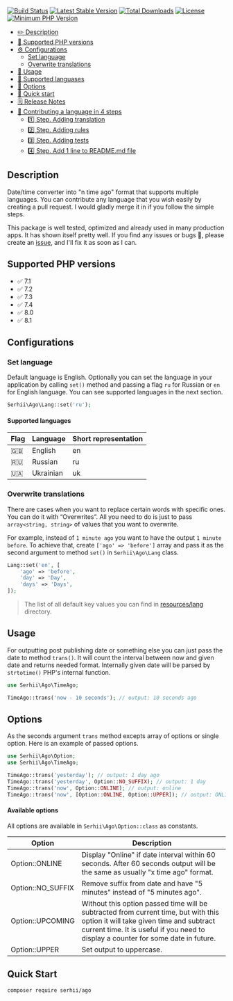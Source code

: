 [![Build Status](https://img.shields.io/endpoint.svg?url=https%3A%2F%2Factions-badge.atrox.dev%2FSerhiiCho%2Fago%2Fbadge&style=flat)](https://actions-badge.atrox.dev/SerhiiCho/ago/goto)
[![Latest Stable Version](https://poser.pugx.org/serhii/ago/v/stable)](https://packagist.org/packages/serhii/ago)
[![Total Downloads](https://poser.pugx.org/serhii/ago/downloads)](https://packagist.org/packages/serhii/ago)
[![License](https://poser.pugx.org/serhii/ago/license)](https://packagist.org/packages/serhii/ago)
<a href="https://php.net/" rel="nofollow"><img src="https://camo.githubusercontent.com/2b1ed18c21257b0a1e6b8568010e6e8f3636e6d5/68747470733a2f2f696d672e736869656c64732e696f2f62616467652f7068702d253345253344253230372e312d3838393242462e7376673f7374796c653d666c61742d737175617265" alt="Minimum PHP Version" data-canonical-src="https://img.shields.io/badge/php-%3E%3D%207.1-8892BF.svg" style="max-width:100%;"></a>

- [✏️ Description](#description)
- [🐘 Supported PHP versions](#supported-php-versions)
- [⚙️ Configurations](#configurations)
  - [Set language](#set-language)
  - [Overwrite translations](#overwrite-translations)
- [👏 Usage](#usage)
- [🚩 Supported languases](#supported-languages)
- [🤲 Options](#options)
- [🚀 Quick start](#quick-start)
- [🗒 Release Notes](https://github.com/SerhiiCho/ago/blob/master/CHANGELOG.md)
- [🎁 Contributing a language in 4 steps](https://github.com/SerhiiCho/ago/blob/master/CONTRIBUTE.md)
  - [1️⃣ Step. Adding translation](https://github.com/SerhiiCho/ago/blob/master/CONTRIBUTE.md#1-step-adding-translation)
  - [2️⃣ Step. Adding rules](https://github.com/SerhiiCho/ago/blob/master/CONTRIBUTE.md#2-step-adding-rules)
  - [3️⃣ Step. Adding tests](https://github.com/SerhiiCho/ago/blob/master/CONTRIBUTE.md#3-step-adding-tests)
  - [4️⃣ Step. Add 1 line to README.md file](https://github.com/SerhiiCho/ago/blob/master/CONTRIBUTE.md#4-step-add-1-line-to-readmemd-file)

## Description

Date/time converter into "n time ago" format that supports multiple languages. You can contribute any language that you wish easily by creating a pull request. I would gladly merge it in if you follow the simple steps.

This package is well tested, optimized and already used in many production apps. It has shown itself pretty well. If you find any issues or bugs 🐞, please create an [issue](https://github.com/SerhiiCho/ago/issues/new), and I'll fix it as soon as I can.

## Supported PHP versions

- ✅ 7.1
- ✅ 7.2
- ✅ 7.3
- ✅ 7.4
- ✅ 8.0
- ✅ 8.1

## Configurations

### Set language

Default language is English. Optionally you can set the language in your application by calling `set()` method and passing a flag `ru` for Russian or `en` for English language. You can see supported languages in the next section.

```php
Serhii\Ago\Lang::set('ru');
```

#### Supported languages

| Flag | Language | Short representation |
| --- | --- | --- |
| 🇬🇧 | English | en |
| 🇷🇺 | Russian | ru |
| 🇺🇦 | Ukrainian | uk |

### Overwrite translations
There are cases when you want to replace certain words with specific ones. You can do it with “Overwrites”. All you need to do is just to pass `array<string, string>` of values that you want to overwrite.

For example, instead of `1 minute ago` you want to have the output `1 minute before`. To achieve that, create `['ago' => 'before']` array and pass it as the second argument to method `set()` in `Serhii\Ago\Lang` class.

```php
Lang::set('en', [
    'ago' => 'before',
    'day' => 'Day',
    'days' => 'Days',
]);
```

> The list of all default key values you can find in [resources/lang](https://github.com/SerhiiCho/ago/tree/master/resources/lang) directory.

## Usage

For outputting post publishing date or something else you can just pass the date to method `trans()`. It will count the interval between now and given date and returns needed format. Internally given date will be parsed by `strtotime()` PHP's internal function.

```php
use Serhii\Ago\TimeAgo;

TimeAgo::trans('now - 10 seconds'); // output: 10 seconds ago
```

## Options

As the seconds argument `trans` method excepts array of options or single option. Here is an example of passed options.

```php
use Serhii\Ago\Option;
use Serhii\Ago\TimeAgo;

TimeAgo::trans('yesterday'); // output: 1 day ago
TimeAgo::trans('yesterday', Option::NO_SUFFIX); // output: 1 day
TimeAgo::trans('now', Option::ONLINE); // output: online
TimeAgo::trans('now', [Option::ONLINE, Option::UPPER]); // output: ONLINE
```

#### Available options

All options are available in `Serhii\Ago\Option::class` as constants.

| Option | Description |
| --- | --- |
| Option::ONLINE | Display "Online" if date interval within 60 seconds. After 60 seconds output will be the same as usually "x time ago" format. |
| Option::NO_SUFFIX | Remove suffix from date and have "5 minutes" instead of "5 minutes ago". |
| Option::UPCOMING | Without this option passed time will be subtracted from current time, but with this option it will take given time and subtract current time. It is useful if you need to display a counter for some date in future. |
| Option::UPPER | Set output to uppercase. |

## Quick Start

```bash
composer require serhii/ago
```
